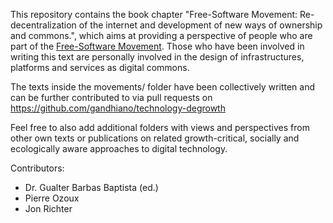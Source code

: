 This repository contains the book chapter "Free-Software Movement: Re-decentralization of the internet and development of new ways of ownership and commons.", which aims at providing a perspective of people who are part of
the [Free-Software Movement](https://en.wikipedia.org/wiki/Free_software_movement). Those who have been involved in writing this text are personally involved in
the design of infrastructures, platforms and services as digital commons.

The texts inside the movements/ folder have been collectively written and can be further contributed to via pull requests on https://github.com/gandhiano/technology-degrowth

Feel free to also add additional folders with views and perspectives from other own texts or publications on related growth-critical, socially and ecologically aware approaches to digital technology.

Contributors:

* Dr. Gualter Barbas Baptista (ed.)
* Pierre Ozoux
* Jon Richter
